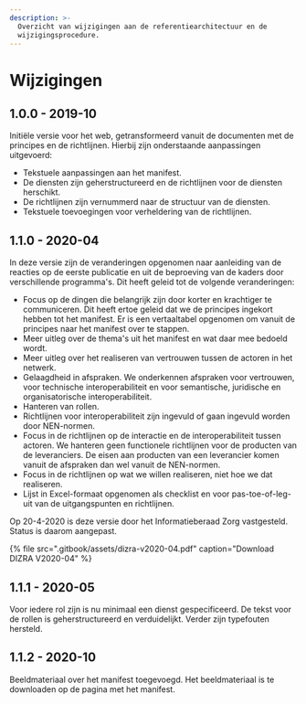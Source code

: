 ```yaml
---
description: >-
  Overzicht van wijzigingen aan de referentiearchitectuur en de
  wijzigingsprocedure.
---
```


# Wijzigingen

## 1.0.0 - 2019-10

Initiële versie voor het web, getransformeerd vanuit de documenten met de principes en de richtlijnen. Hierbij zijn onderstaande aanpassingen uitgevoerd:

* Tekstuele aanpassingen aan het manifest.
* De diensten zijn geherstructureerd en de richtlijnen voor de diensten herschikt.
* De richtlijnen zijn vernummerd naar de structuur van de diensten.
* Tekstuele toevoegingen voor verheldering van de richtlijnen.

## 1.1.0 - 2020-04

In deze versie zijn de veranderingen opgenomen naar aanleiding van de reacties op de eerste publicatie en uit de beproeving van de kaders door verschillende programma's. Dit heeft geleid tot de volgende veranderingen:

* Focus op de dingen die belangrijk zijn door korter en krachtiger te communiceren. Dit heeft ertoe geleid dat we de principes ingekort hebben tot het manifest. Er is een vertaaltabel opgenomen om vanuit de principes naar het manifest over te stappen.
* Meer uitleg over de thema's uit het manifest en wat daar mee bedoeld wordt.
* Meer uitleg over het realiseren van vertrouwen tussen de actoren in het netwerk.
* Gelaagdheid in afspraken. We onderkennen afspraken voor vertrouwen, voor technische interoperabiliteit en voor semantische, juridische en organisatorische interoperabiliteit.
* Hanteren van rollen.
* Richtlijnen voor interoperabiliteit zijn ingevuld of gaan ingevuld worden door NEN-normen.
* Focus in de richtlijnen op de interactie en de interoperabiliteit tussen actoren. We hanteren geen functionele richtlijnen voor de producten van de leveranciers. De eisen aan producten van een leverancier komen vanuit de afspraken dan wel vanuit de NEN-normen.
* Focus in de richtlijnen op wat we willen realiseren, niet hoe we dat realiseren.
* Lijst in Excel-formaat opgenomen als checklist en voor pas-toe-of-leg-uit van de uitgangspunten en richtlijnen. 

Op 20-4-2020 is deze versie door het Informatieberaad Zorg vastgesteld. Status is daarom aangepast.

{% file src=".gitbook/assets/dizra-v2020-04.pdf" caption="Download DIZRA V2020-04" %}

## 1.1.1 - 2020-05

Voor iedere rol zijn is nu minimaal een dienst gespecificeerd. De tekst voor de rollen is geherstructureerd en verduidelijkt. Verder zijn typefouten hersteld.

## 1.1.2 - 2020-10

Beeldmateriaal over het manifest toegevoegd. Het beeldmateriaal is te downloaden op de pagina met het manifest.

